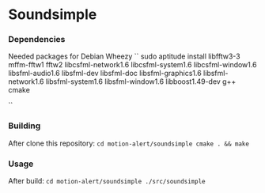 # Soundsimple
### Dependencies
Needed packages for Debian Wheezy
``
sudo aptitude install  libfftw3-3 mffm-fftw1  fftw2 libcsfml-network1.6 libcsfml-system1.6 libcsfml-window1.6 libsfml-audio1.6 libsfml-dev libsfml-doc libsfml-graphics1.6 libsfml-network1.6 libsfml-system1.6 libsfml-window1.6 libboost1.49-dev g++ cmake

`` 

### Building 
After clone this repository:
``
cd motion-alert/soundsimple
cmake . && make
``

### Usage 
After build:
``
cd motion-alert/soundsimple
./src/soundsimple
``
